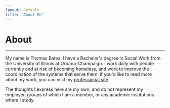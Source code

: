 ```yaml
---
layout: default
title: "About Me"
---
```


# About

---

My name is Thomas Bates, I have a Bachelor's degree in Social Work from the University of Illinois at Urbana-Champaign.  I work daily with people currently and at risk of becoming homeless, and work to improve the coordination of the systems that serve them.  If you'd like to read more about my work, you can visit my [professional site](https://www.thomasbates.info/).

The thoughts I express here are my own, and do not represent my employer, groups of which I am a member, or any academic institutions where I study.

